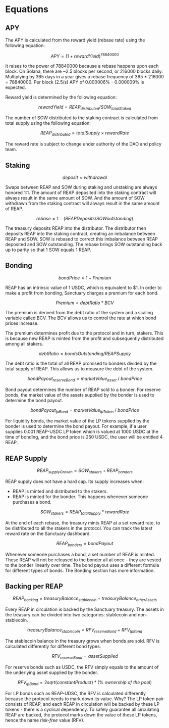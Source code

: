 # Equations

## APY

The APY is calculated from the reward yield (rebase rate) using the following equation:

$$
APY = ( 1 + rewardYield )^{78840000}
$$

It raises to the power of 78840000 because a rebase happens upon each block. On Solana, there are \~2.5 blocks per second, or 216000 blocks daily. Multiplying by 365 days in a year gives a rebase frequency of 365 \* 216000 = 78840000. Per block (2.5/s) APY of 0.000006% - 0.000009% is expected.

Reward yield is determined by the following equation:

$$
rewardYield = REAP_{distributed} / SOW_{totalStaked}
$$

The number of SOW distributed to the staking contract is calculated from total supply using the following equation:

$$
REAP_{distributed} = {totalSupply} \times rewardRate
$$

The reward rate is subject to change under authority of the DAO and policy team.

## Staking

$$
deposit = withdrawal
$$

Swaps between REAP and SOW during staking and unstaking are always honored 1:1. The amount of REAP deposited into the staking contract will always result in the same amount of SOW. And the amount of SOW withdrawn from the staking contract will always result in the same amount of REAP.

$$
rebase = 1 - ( REAPDeposits / SOWoutstanding )
$$

The treasury deposits REAP into the distributor. The distributor then deposits REAP into the staking contract, creating an imbalance between REAP and SOW. SOW is rebased to correct this imbalance between REAP deposited and SOW outstanding. The rebase brings SOW outstanding back up to parity so that 1 SOW equals 1 REAP.

## Bonding

$$
bond Price = 1 + Premium
$$

REAP has an intrinsic value of 1 USDC, which is equivalent to $1. In order to make a profit from bonding, Sanctuary charges a premium for each bond.

$$
Premium = debt Ratio * BCV
$$

The premium is derived from the debt ratio of the system and a scaling variable called BCV. The BCV allows us to control the rate at which bond prices increase.

The premium determines profit due to the protocol and in turn, stakers. This is because new REAP is minted from the profit and subsequently distributed among all stakers.

$$
debt Ratio = bondsOutstanding/REAPSupply
$$

The debt ratio is the total of all REAP promised to bonders divided by the total supply of REAP. This allows us to measure the debt of the system.

$$
bondPayout_{reserveBond} = marketValue_{asset}\ /\ bondPrice
$$

Bond payout determines the number of REAP sold to a bonder. For reserve bonds, the market value of the assets supplied by the bonder is used to determine the bond payout.

$$
bondPayout_{lpBond} = marketValue_{lpToken}\ /\ bondPrice
$$

For liquidity bonds, the market value of the LP tokens supplied by the bonder is used to determine the bond payout. For example, if a user supplies 0.001 REAP-USDC LP token which is valued at 1000 USDC at the time of bonding, and the bond price is 250 USDC, the user will be entitled 4 REAP.

## REAP Supply

$$
REAP_{supplyGrowth} = SOW_{stakers} + REAP_{bonders}
$$

REAP supply does not have a hard cap. Its supply increases when:

* REAP is minted and distributed to the stakers.
* REAP is minted for the bonder. This happens whenever someone purchases a bond.

$$
SOW_{stakers} = REAP_{totalSupply} * rewardRate
$$

At the end of each rebase, the treasury mints REAP at a set reward rate, to be distributed to all the stakers in the protocol. You can track the latest reward rate on the Sanctuary dashboard.

$$
REAP_{bonders} = bondPayout
$$

Whenever someone purchases a bond, a set number of REAP is minted. These REAP will not be released to the bonder all at once - they are vested to the bonder linearly over time. The bond payout uses a different formula for different types of bonds. The Bonding section has more information.

## Backing per REAP

$$
REAP_{backing} = treasuryBalance_{stablecoin} + treasuryBalance_{otherAssets}
$$

Every REAP in circulation is backed by the Sanctuary treasury. The assets in the treasury can be divided into two categories: stablecoin and non-stablecoin.

$$
treasuryBalance_{stablecoin} = RFV_{reserveBond} + RFV_{lpBond}
$$

The stablecoin balance in the treasury grows when bonds are sold. RFV is calculated differently for different bond types.

$$
RFV_{reserveBond} = assetSupplied
$$

For reserve bonds such as USDC, the RFV simply equals to the amount of the underlying asset supplied by the bonder.

$$
RFV_{lpBond} = 2sqrt(constantProduct) * (\%\ ownership\ of\ the\ pool)
$$

For LP bonds such as REAP-UDSC, the RFV is calculated differently because the protocol needs to mark down its value. Why? The LP token pair consists of REAP, and each REAP in circulation will be backed by these LP tokens - there is a cyclical dependency. To safely guarantee all circulating REAP are backed, the protocol marks down the value of these LP tokens, hence the name _risk-free_ value (RFV).
